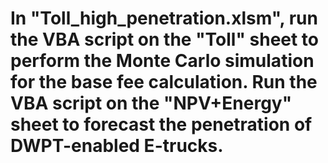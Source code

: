 # In "Toll_high_penetration.xlsm", run the VBA script on the "Toll" sheet to perform the Monte Carlo simulation for the base fee calculation. Run the VBA script on the "NPV+Energy" sheet to forecast the penetration of DWPT-enabled E-trucks.
